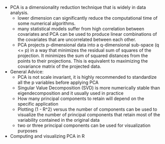 * PCA is a dimensionality reduction technique that is widely in data analysis. 
    * lower dimension can significantly reduce the computational time of some numerical algorithms. 
    * many statistical models suffer from high correlation between covariates and PCA can be used to produce 
    linear combinations of the covariates that are uncorrelated between each other. 
    * PCA projects p-dimensional data into a q-dimensional sub-space (q <= p) in a way that minimizes the residual sum of 
    squares of the projection. It minimizes the sum of squared distances from the points to their projections. This is
    equivalent to maximizing the covariance matrix of the projected data. 
* General Advice:
    * PCA is not scale invariant, it is highly recommended to standardize all the p variables before applying PCA
    * Singular Value Decomposition (SVD) is more numerically stable than eigendecomposition and it usually used in practice
    * How many principal components to retain will depend on the specific application
    * Plotting (1 - R^2) versus the number of components can be used to visualize the number of principal components that retain
    most of the variability contained in the original data
    * two or three principal components can be used for visualization purposes 
* Computing and visualizing PCA in R 
    
